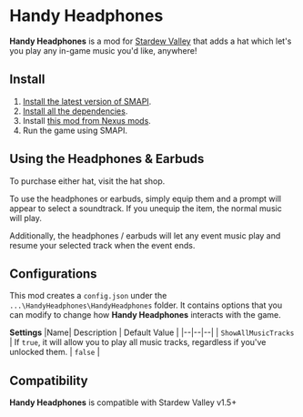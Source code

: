 # Handy Headphones

**Handy Headphones** is a mod for [Stardew Valley](http://stardewvalley.net/) that adds a hat which let's you play any in-game music you'd like, anywhere! 

## Install
1. [Install the latest version of SMAPI](https://smapi.io/).
2. [Install all the dependencies](#dependencies).
3. Install [this mod from Nexus mods](http://www.nexusmods.com/stardewvalley/mods/7936).
4. Run the game using SMAPI.

## Using the Headphones & Earbuds
To purchase either hat, visit the hat shop.

To use the headphones or earbuds, simply equip them and a prompt will appear to select a soundtrack. If you unequip the item, the normal music will play.

Additionally, the headphones / earbuds will let any event music play and resume your selected track when the event ends.

## Configurations
This mod creates a `config.json` under the `...\HandyHeadphones\HandyHeadphones` folder. It contains options that you can modify to change how **Handy Headphones** interacts with the game.

**Settings**
|Name| Description | Default Value |
|--|--|--|
| `ShowAllMusicTracks  ` | If `true`, it will allow you to play all music tracks, regardless if you've unlocked them. | `false` |


## Compatibility
**Handy Headphones** is compatible with Stardew Valley v1.5+
